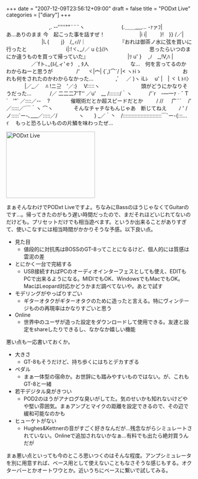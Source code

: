 +++
date = "2007-12-09T23:56:12+09:00"
draft = false
title = "PODxt Live"
categories = ["diary"]
+++

<div class="aa">
　　　　　　　　 ,. -‐'''''""¨¨¨ヽ
　　　　 　 　 (.＿＿_,,,... -ｧァﾌ|　　　　　　　　　　あ…ありのまま 今　起こった事を話すぜ！
　 　 　 　 　 |i i|　 　 }!　}} /／|
　　　　 　 　 |l､{　 　j}　/,,ｨ//｜　　　　　　　『おれは御茶ノ水に弦を買いに行ったと
　　　　　　　 i|:!ヾ､_ﾉ／ u {:}//ﾍ　　　　　　　　思ったらいつのまにか違うものを買って帰っていた』
　　　　　　　 |ﾘ u' }　 ,ﾉ　_,!V,ﾊ |
　　 　 　 ／´fト､_{ﾙ{,ィ'ｅﾗ　, ﾀ人　　　　　　　　な…　何を言ってるのか　わからねーと思うが
　　　　 /' 　 ヾ|宀| {´,)⌒`/ |< ヽﾄiゝ　　　　　　　　おれも何をされたのかわからなかった…
　　　　,ﾞ　 ／ )ヽ iLﾚ 　u' |　| ヾｌﾄﾊ〉
　　 　 |／_／　 ﾊ !ニ⊇　'／:} 　V:::::ヽ　　　　　　　　頭がどうにかなりそうだった…
　　　 /／ 二二二7'T'' ／u'　__ /:::::::/｀ヽ
　　　/'´r　-―一ｧ‐ﾞＴ´　'"´ ／::::／-‐ 　?　　　　催眠術だとか超スピードだとか
　　 / // 　 广¨´ 　/'　　 ／:::::／´￣｀ヽ ⌒ヽ　　　　そんなチャチなもんじゃあ　断じてねえ
　　ﾉ ' /　 ノ:::::`ー-､___／:::::／/ 　 　 　 ヽ　　}
_／｀丶　/::::::::::::::::::::::::::￣`ー-{:::...　　　 　　　ｲ　 もっと恐ろしいものの片鱗を味わったぜ… 
</div>

<a href="http://www.flickr.com/photos/28152869@N00/2097921816/" title="PODxt Live by nobu_666_jp, on Flickr"><img src="http://farm3.static.flickr.com/2274/2097921816_243edc1901_m.jpg" width="240" height="180" alt="PODxt Live" /></a>

まぁそんなわけでPODxt Liveですよ。ちなみにBassのほうじゃなくてGuitarのです…。帰ってきたのがもう遅い時間だったので、まだそれほどいじれてないのだけども。プリセットだけでも相当遊べます。というか出来ることがありすぎて、使いこなすには相当時間がかかりそうな予感。以下良い点。

<ul>
	<li>見た目
	<ul>
		<li>値段的に対抗馬はBOSSのGT-8ってことになるけど、個人的には質感は雲泥の差</li>
	</ul>
	</li>
	<li>とにかく一台で完結する
	<ul>
		<li>USB接続すればPCのオーディオインターフェスとしても使え、EDITもPCで出来るようになる。MIDIでもOK、WindowsでもMacでもOK。MacはLeopard対応かどうかまだ調べてないや。あとで試す</li>
	</ul>
	</li>
	<li>モデリングがやっぱりすごい
	<ul>
		<li>ギターオタクがギターオタクのために造ったと言える。特にヴィンテージものの再現率はかなりすごいと思う</li>
	</ul>
	</li>
	<li>Online
	<ul>
		<li>世界中のユーザが造った設定をダウンロードして使用できる。友達と設定をshareしたりできるし、なかなか嬉しい機能</li>
	</ul>
	</li>
</ul>

悪い点も一応書いておくか。

<ul>
	<li>大きさ
	<ul>
		<li>GT-8もそうだけど、持ち歩くにはちとデカすぎる</li>
	</ul>
	</li>
	<li>ペダル
	<ul>
		<li>まぁ一体型の宿命か。お世辞にも踏みやすいものではない。が、これもGT-8と一緒</li>
	</ul>
	</li>
	<li>若干デジタル臭がきつい
	<ul>
		<li>POD2のほうがアナログな臭いがしてた。気のせいかも知れないけどやや堅い雰囲気。まぁアンプとマイクの距離を設定できるので、その辺で緩和可能なのかも</li>
	</ul>
	</li>
	<li>ヒューケトがない
	<ul>
		<li>Hughes&amp;Kettnerの音がすごく好きなんだが…残念ながらシミュレートされていない。Onlineで追加されないかなぁ…有料でも出たら絶対買うんだが</li>
	</ul>
	</li>
</ul>

まぁ悪い点といっても今のところ思いつくのはそんな程度。アンプシミュレータを別に用意すれば、ベース用として使えないこともなさそうな感じもする。オクターバーとかオートワウとか。近いうちにベースに繋いで試してみる。</div>
